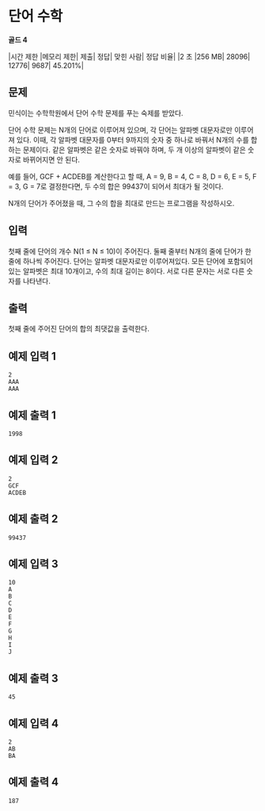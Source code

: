 # 단어 수학 

**골드 4**

|시간 제한	|메모리 제한|	제출|	정답|	맞힌 사람|	정답 비율|
|2 초	|256 MB|	28096|	12776|	9687|	45.201%|

## 문제 

민식이는 수학학원에서 단어 수학 문제를 푸는 숙제를 받았다.

단어 수학 문제는 N개의 단어로 이루어져 있으며, 각 단어는 알파벳 대문자로만 이루어져 있다. 이때, 각 알파벳 대문자를 0부터 9까지의 숫자 중 하나로 바꿔서 N개의 수를 합하는 문제이다. 같은 알파벳은 같은 숫자로 바꿔야 하며, 두 개 이상의 알파벳이 같은 숫자로 바뀌어지면 안 된다.

예를 들어, GCF + ACDEB를 계산한다고 할 때, A = 9, B = 4, C = 8, D = 6, E = 5, F = 3, G = 7로 결정한다면, 두 수의 합은 99437이 되어서 최대가 될 것이다.

N개의 단어가 주어졌을 때, 그 수의 합을 최대로 만드는 프로그램을 작성하시오.

## 입력 

첫째 줄에 단어의 개수 N(1 ≤ N ≤ 10)이 주어진다. 둘째 줄부터 N개의 줄에 단어가 한 줄에 하나씩 주어진다. 단어는 알파벳 대문자로만 이루어져있다. 모든 단어에 포함되어 있는 알파벳은 최대 10개이고, 수의 최대 길이는 8이다. 서로 다른 문자는 서로 다른 숫자를 나타낸다.

## 출력 

첫째 줄에 주어진 단어의 합의 최댓값을 출력한다.

## 예제 입력 1

```
2
AAA
AAA
```

## 예제 출력 1

```
1998
```

## 예제 입력 2

```
2
GCF
ACDEB
```

## 예제 출력 2

```
99437
```

## 예제 입력 3

```
10
A
B
C
D
E
F
G
H
I
J
```

## 예제 출력 3

```
45
```

## 예제 입력 4

```
2
AB
BA
```

## 예제 출력 4

```
187
```